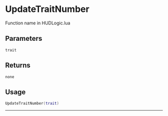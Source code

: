 # UpdateTraitNumber
Function name in HUDLogic.lua
## Parameters
`trait`
## Returns
`none`
## Usage
```lua
UpdateTraitNumber(trait)
```
---
